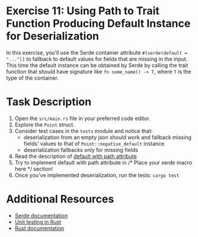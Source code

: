 # Exercise 11: Using Path to Trait Function Producing Default Instance for Deserialization

In this exercise, you'll use the Serde container attribute `#[serde(default = "...")]` to fallback to default values for fields that are missing in the input. This time the default instance can be obtained by Serde by calling the trait function that should have signature like `fn some_name() -> T`, where `T` is the type of the container.

# Task Description

1. Open the `src/main.rs` file in your preferred code editor.
2. Explore the `Point` struct.
3. Consider test cases in the `tests` module and notice that:
   - deserialization from an empty json should work and fallback missing fields' values to that of `Point::negative_default` instance
   - deserialization fallbacks only for missing fields
4. Read the description of [default with path attribute](https://serde.rs/container-attrs.html#default--path)
5. Try to implement default with path attribute in /* Place your serde macro here */ section!
6. Once you've implemented deserialization, run the tests: `cargo test`

# Additional Resources

* [Serde documentation](https://serde.rs/)
* [Unit testing in Rust](https://doc.rust-lang.org/rust-by-example/testing/unit_testing.html)
* [Rust documentation](https://www.rust-lang.org/learn)

